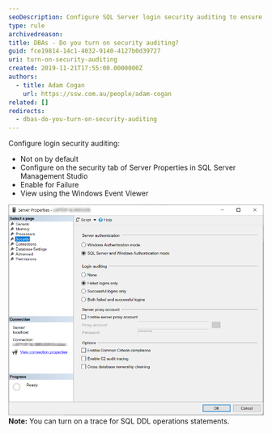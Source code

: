 ```yaml
---
seoDescription: Configure SQL Server login security auditing to ensure database integrity and monitor suspicious activity efficiently.
type: rule
archivedreason:
title: DBAs - Do you turn on security auditing?
guid: fce19814-14c1-4032-9140-4127b0d39727
uri: turn-on-security-auditing
created: 2019-11-21T17:55:00.0000000Z
authors:
  - title: Adam Cogan
    url: https://ssw.com.au/people/adam-cogan
related: []
redirects:
  - dbas-do-you-turn-on-security-auditing
---
```


Configure login security auditing:

- Not on by default
- Configure on the security tab of Server Properties in SQL Server Management Studio
- Enable for Failure
- View using the Windows Event Viewer

<!--endintro-->

![Figure: Enable Auditing for SQL Server logins](TurnOnSqlSecurityAuditing.png)  
**Note:** You can turn on a trace for SQL DDL operations statements.
